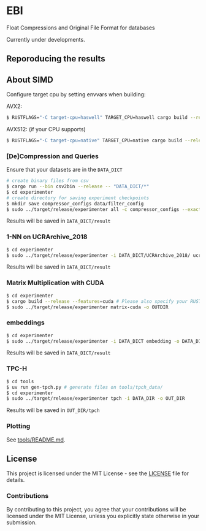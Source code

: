 # EBI
Float Compressions and Original File Format for databases

Currently under developments.

## Reporoducing the results

## About SIMD
Configure target cpu by setting envvars when building:

AVX2:
```bash
$ RUSTFLAGS="-C target-cpu=haswell" TARGET_CPU=haswell cargo build --release
```
AVX512: (if your CPU supports)
```bash
$ RUSTFLAGS="-C target-cpu=native" TARGET_CPU=native cargo build --release
```

### [De]Compression and Queries
Ensure that your datasets are in the `DATA_DICT`
```bash
# create binary files from csv
$ cargo run --bin csv2bin --release -- "DATA_DICT/*"
$ cd experimenter
# create directory for saving experiment checkpoints
$ mkdir save compressor_configs data/filter_config
$ sudo ../target/release/experimenter all -c compressor_configs --exact-precision -f DATA_DICT/filter_config -b DATA_DICT/binary --create-config --n 10 --in-memory -s save
```
Results will be saved in `DATA_DICT/result`

### 1-NN on UCRArchive_2018
```bash
$ cd experimenter
$ sudo ../target/release/experimenter -i DATA_DICT/UCRArchive_2018/ ucr2018 -o DATA_DICT
```
Results will be saved in `DATA_DICT/result`

### Matrix Multiplication with CUDA
```bash
$ cd experimenter
$ cargo build --release --features=cuda # Please also specify your RUSTFLAGS and TARGET_CPU
$ sudo ../target/release/experimenter matrix-cuda -o OUTDIR
```

### embeddings
```bash
$ cd experimenter
$ sudo ../target/release/experimenter -i DATA_DICT embedding -o DATA_DICT
```
Results will be saved in `DATA_DICT/result`

### TPC-H
```bash
$ cd tools
$ uv run gen-tpch.py # generate files on tools/tpch_data/
$ cd experimenter
$ sudo ../target/release/experimenter tpch -i DATA_DIR -o OUT_DIR
```
Results will be saved in `OUT_DIR/tpch`

### Plotting
See [tools/README.md](tools/README.md).

## License

This project is licensed under the MIT License - see the [LICENSE](LICENSE) file for details.

### Contributions

By contributing to this project, you agree that your contributions will be licensed under the MIT License, unless you explicitly state otherwise in your submission.